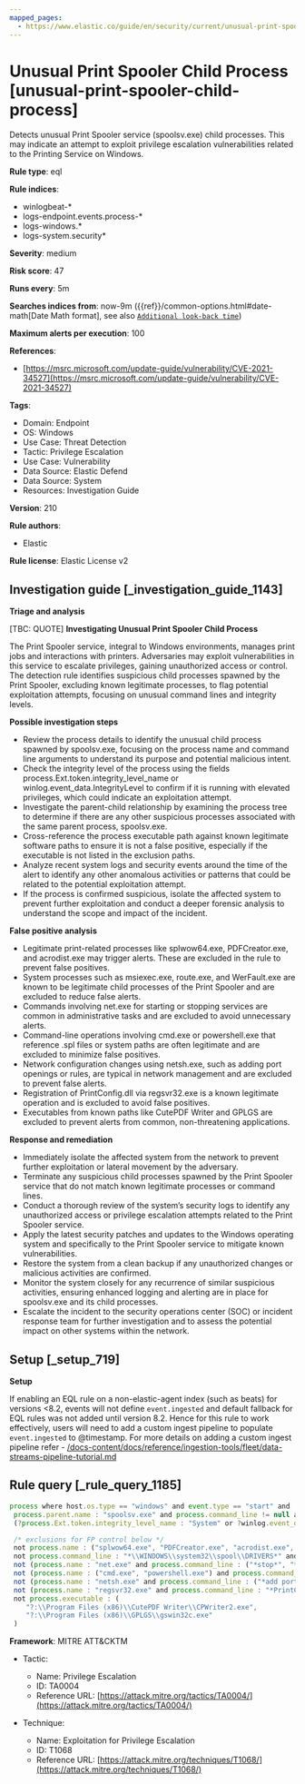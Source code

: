 ```yaml
---
mapped_pages:
  - https://www.elastic.co/guide/en/security/current/unusual-print-spooler-child-process.html
---
```


# Unusual Print Spooler Child Process [unusual-print-spooler-child-process]

Detects unusual Print Spooler service (spoolsv.exe) child processes. This may indicate an attempt to exploit privilege escalation vulnerabilities related to the Printing Service on Windows.

**Rule type**: eql

**Rule indices**:

* winlogbeat-*
* logs-endpoint.events.process-*
* logs-windows.*
* logs-system.security*

**Severity**: medium

**Risk score**: 47

**Runs every**: 5m

**Searches indices from**: now-9m ({{ref}}/common-options.html#date-math[Date Math format], see also [`Additional look-back time`](docs-content://solutions/security/detect-and-alert/create-detection-rule.md#rule-schedule))

**Maximum alerts per execution**: 100

**References**:

* [https://msrc.microsoft.com/update-guide/vulnerability/CVE-2021-34527](https://msrc.microsoft.com/update-guide/vulnerability/CVE-2021-34527)

**Tags**:

* Domain: Endpoint
* OS: Windows
* Use Case: Threat Detection
* Tactic: Privilege Escalation
* Use Case: Vulnerability
* Data Source: Elastic Defend
* Data Source: System
* Resources: Investigation Guide

**Version**: 210

**Rule authors**:

* Elastic

**Rule license**: Elastic License v2

## Investigation guide [_investigation_guide_1143]

**Triage and analysis**

[TBC: QUOTE]
**Investigating Unusual Print Spooler Child Process**

The Print Spooler service, integral to Windows environments, manages print jobs and interactions with printers. Adversaries may exploit vulnerabilities in this service to escalate privileges, gaining unauthorized access or control. The detection rule identifies suspicious child processes spawned by the Print Spooler, excluding known legitimate processes, to flag potential exploitation attempts, focusing on unusual command lines and integrity levels.

**Possible investigation steps**

* Review the process details to identify the unusual child process spawned by spoolsv.exe, focusing on the process name and command line arguments to understand its purpose and potential malicious intent.
* Check the integrity level of the process using the fields process.Ext.token.integrity_level_name or winlog.event_data.IntegrityLevel to confirm if it is running with elevated privileges, which could indicate an exploitation attempt.
* Investigate the parent-child relationship by examining the process tree to determine if there are any other suspicious processes associated with the same parent process, spoolsv.exe.
* Cross-reference the process executable path against known legitimate software paths to ensure it is not a false positive, especially if the executable is not listed in the exclusion paths.
* Analyze recent system logs and security events around the time of the alert to identify any other anomalous activities or patterns that could be related to the potential exploitation attempt.
* If the process is confirmed suspicious, isolate the affected system to prevent further exploitation and conduct a deeper forensic analysis to understand the scope and impact of the incident.

**False positive analysis**

* Legitimate print-related processes like splwow64.exe, PDFCreator.exe, and acrodist.exe may trigger alerts. These are excluded in the rule to prevent false positives.
* System processes such as msiexec.exe, route.exe, and WerFault.exe are known to be legitimate child processes of the Print Spooler and are excluded to reduce false alerts.
* Commands involving net.exe for starting or stopping services are common in administrative tasks and are excluded to avoid unnecessary alerts.
* Command-line operations involving cmd.exe or powershell.exe that reference .spl files or system paths are often legitimate and are excluded to minimize false positives.
* Network configuration changes using netsh.exe, such as adding port openings or rules, are typical in network management and are excluded to prevent false alerts.
* Registration of PrintConfig.dll via regsvr32.exe is a known legitimate operation and is excluded to avoid false positives.
* Executables from known paths like CutePDF Writer and GPLGS are excluded to prevent alerts from common, non-threatening applications.

**Response and remediation**

* Immediately isolate the affected system from the network to prevent further exploitation or lateral movement by the adversary.
* Terminate any suspicious child processes spawned by the Print Spooler service that do not match known legitimate processes or command lines.
* Conduct a thorough review of the system’s security logs to identify any unauthorized access or privilege escalation attempts related to the Print Spooler service.
* Apply the latest security patches and updates to the Windows operating system and specifically to the Print Spooler service to mitigate known vulnerabilities.
* Restore the system from a clean backup if any unauthorized changes or malicious activities are confirmed.
* Monitor the system closely for any recurrence of similar suspicious activities, ensuring enhanced logging and alerting are in place for spoolsv.exe and its child processes.
* Escalate the incident to the security operations center (SOC) or incident response team for further investigation and to assess the potential impact on other systems within the network.


## Setup [_setup_719]

**Setup**

If enabling an EQL rule on a non-elastic-agent index (such as beats) for versions <8.2, events will not define `event.ingested` and default fallback for EQL rules was not added until version 8.2. Hence for this rule to work effectively, users will need to add a custom ingest pipeline to populate `event.ingested` to @timestamp. For more details on adding a custom ingest pipeline refer - [/docs-content/docs/reference/ingestion-tools/fleet/data-streams-pipeline-tutorial.md](docs-content://reference/ingestion-tools/fleet/data-streams-pipeline-tutorial.md)


## Rule query [_rule_query_1185]

```js
process where host.os.type == "windows" and event.type == "start" and
 process.parent.name : "spoolsv.exe" and process.command_line != null and
 (?process.Ext.token.integrity_level_name : "System" or ?winlog.event_data.IntegrityLevel : "System") and

 /* exclusions for FP control below */
 not process.name : ("splwow64.exe", "PDFCreator.exe", "acrodist.exe", "spoolsv.exe", "msiexec.exe", "route.exe", "WerFault.exe") and
 not process.command_line : "*\\WINDOWS\\system32\\spool\\DRIVERS*" and
 not (process.name : "net.exe" and process.command_line : ("*stop*", "*start*")) and
 not (process.name : ("cmd.exe", "powershell.exe") and process.command_line : ("*.spl*", "*\\program files*", "*route add*")) and
 not (process.name : "netsh.exe" and process.command_line : ("*add portopening*", "*rule name*")) and
 not (process.name : "regsvr32.exe" and process.command_line : "*PrintConfig.dll*") and
 not process.executable : (
    "?:\\Program Files (x86)\\CutePDF Writer\\CPWriter2.exe",
    "?:\\Program Files (x86)\\GPLGS\\gswin32c.exe"
 )
```

**Framework**: MITRE ATT&CKTM

* Tactic:

    * Name: Privilege Escalation
    * ID: TA0004
    * Reference URL: [https://attack.mitre.org/tactics/TA0004/](https://attack.mitre.org/tactics/TA0004/)

* Technique:

    * Name: Exploitation for Privilege Escalation
    * ID: T1068
    * Reference URL: [https://attack.mitre.org/techniques/T1068/](https://attack.mitre.org/techniques/T1068/)




